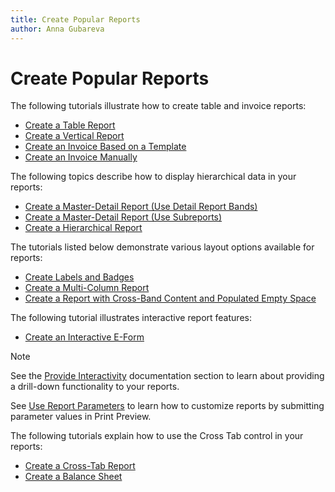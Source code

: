 ```yaml
---
title: Create Popular Reports
author: Anna Gubareva
---
```

# Create Popular Reports

The following tutorials illustrate how to create table and invoice reports:

* [Create a Table Report](create-popular-reports/create-a-table-report.md)
* [Create a Vertical Report](create-popular-reports\create-a-vertical-report.md)
* [Create an Invoice Based on a Template](create-popular-reports/create-an-invoice-based-on-template.md)
* [Create an Invoice Manually](create-popular-reports/create-an-invoice-manually.md)

The following topics describe how to display hierarchical data in your reports:

* [Create a Master-Detail Report (Use Detail Report Bands)](create-popular-reports/create-a-master-detail-report-use-detail-report-bands.md)
* [Create a Master-Detail Report (Use Subreports)](create-popular-reports/create-a-master-detail-report-use-subreports.md)
* [Create a Hierarchical Report](create-popular-reports/create-a-hierarchical-report.md)

The tutorials listed below demonstrate various layout options available for reports:

* [Create Labels and Badges](create-popular-reports/create-labels-and-badges.md)
* [Create a Multi-Column Report](create-popular-reports/create-a-multi-column-report.md)
* [Create a Report with Cross-Band Content and Populated Empty Space](create-popular-reports/create-a-report-with-cross-band-content-and-populated-empty-space.md)

The following tutorial illustrates interactive report features:

* [Create an Interactive E-Form](create-popular-reports/create-an-interactive-e-form.md)

> [!Note]
> See the [Provide Interactivity](provide-interactivity.md) documentation section to learn about providing a drill-down functionality to your reports.
> 
> See [Use Report Parameters](shape-report-data/use-report-parameters.md) to learn how to customize reports by submitting parameter values in Print Preview.

The following tutorials explain how to use the Cross Tab control in your reports:

* [Create a Cross-Tab Report](create-popular-reports/create-a-cross-tab-report.md)
* [Create a Balance Sheet](create-popular-reports/create-a-balance-sheet.md)